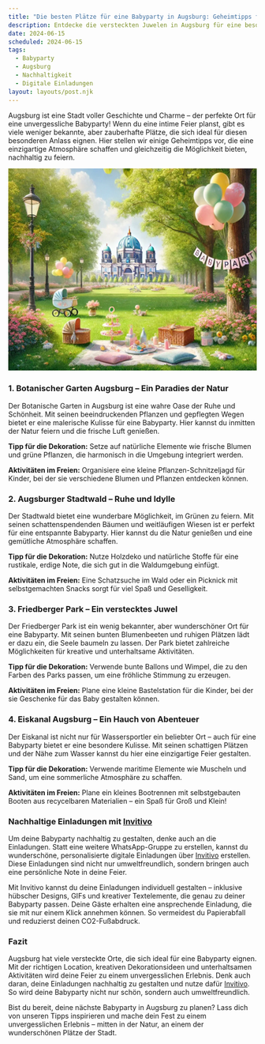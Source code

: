 ```yaml
---
title: "Die besten Plätze für eine Babyparty in Augsburg: Geheimtipps für eine unvergessliche Feier"
description: Entdecke die versteckten Juwelen in Augsburg für eine besondere Babyparty, inklusive nachhaltiger Dekorationstipps und personalisierten digitalen Einladungen.
date: 2024-06-15
scheduled: 2024-06-15
tags:
  - Babyparty
  - Augsburg
  - Nachhaltigkeit
  - Digitale Einladungen
layout: layouts/post.njk
---
```


Augsburg ist eine Stadt voller Geschichte und Charme – der perfekte Ort für eine unvergessliche Babyparty! Wenn du eine intime Feier planst, gibt es viele weniger bekannte, aber zauberhafte Plätze, die sich ideal für diesen besonderen Anlass eignen. Hier stellen wir einige Geheimtipps vor, die eine einzigartige Atmosphäre schaffen und gleichzeitig die Möglichkeit bieten, nachhaltig zu feiern.

![Babyparty im Park](/img/picnic-park.webp)

### 1. **Botanischer Garten Augsburg – Ein Paradies der Natur**

Der Botanische Garten in Augsburg ist eine wahre Oase der Ruhe und Schönheit. Mit seinen beeindruckenden Pflanzen und gepflegten Wegen bietet er eine malerische Kulisse für eine Babyparty. Hier kannst du inmitten der Natur feiern und die frische Luft genießen.

**Tipp für die Dekoration:** Setze auf natürliche Elemente wie frische Blumen und grüne Pflanzen, die harmonisch in die Umgebung integriert werden.

**Aktivitäten im Freien:** Organisiere eine kleine Pflanzen-Schnitzeljagd für Kinder, bei der sie verschiedene Blumen und Pflanzen entdecken können.

### 2. **Augsburger Stadtwald – Ruhe und Idylle**

Der Stadtwald bietet eine wunderbare Möglichkeit, im Grünen zu feiern. Mit seinen schattenspendenden Bäumen und weitläufigen Wiesen ist er perfekt für eine entspannte Babyparty. Hier kannst du die Natur genießen und eine gemütliche Atmosphäre schaffen.

**Tipp für die Dekoration:** Nutze Holzdeko und natürliche Stoffe für eine rustikale, erdige Note, die sich gut in die Waldumgebung einfügt.

**Aktivitäten im Freien:** Eine Schatzsuche im Wald oder ein Picknick mit selbstgemachten Snacks sorgt für viel Spaß und Geselligkeit.

### 3. **Friedberger Park – Ein verstecktes Juwel**

Der Friedberger Park ist ein wenig bekannter, aber wunderschöner Ort für eine Babyparty. Mit seinen bunten Blumenbeeten und ruhigen Plätzen lädt er dazu ein, die Seele baumeln zu lassen. Der Park bietet zahlreiche Möglichkeiten für kreative und unterhaltsame Aktivitäten.

**Tipp für die Dekoration:** Verwende bunte Ballons und Wimpel, die zu den Farben des Parks passen, um eine fröhliche Stimmung zu erzeugen.

**Aktivitäten im Freien:** Plane eine kleine Bastelstation für die Kinder, bei der sie Geschenke für das Baby gestalten können.

### 4. **Eiskanal Augsburg – Ein Hauch von Abenteuer**

Der Eiskanal ist nicht nur für Wassersportler ein beliebter Ort – auch für eine Babyparty bietet er eine besondere Kulisse. Mit seinen schattigen Plätzen und der Nähe zum Wasser kannst du hier eine einzigartige Feier gestalten.

**Tipp für die Dekoration:** Verwende maritime Elemente wie Muscheln und Sand, um eine sommerliche Atmosphäre zu schaffen.

**Aktivitäten im Freien:** Plane ein kleines Bootrennen mit selbstgebauten Booten aus recycelbaren Materialien – ein Spaß für Groß und Klein!

### **Nachhaltige Einladungen mit [Invitivo](https://invitivo.com/create)**

Um deine Babyparty nachhaltig zu gestalten, denke auch an die Einladungen. Statt eine weitere WhatsApp-Gruppe zu erstellen, kannst du wunderschöne, personalisierte digitale Einladungen über [Invitivo](https://invitivo.com/) erstellen. Diese Einladungen sind nicht nur umweltfreundlich, sondern bringen auch eine persönliche Note in deine Feier.

Mit Invitivo kannst du deine Einladungen individuell gestalten – inklusive hübscher Designs, GIFs und kreativer Textelemente, die genau zu deiner Babyparty passen. Deine Gäste erhalten eine ansprechende Einladung, die sie mit nur einem Klick annehmen können. So vermeidest du Papierabfall und reduzierst deinen CO2-Fußabdruck.

### **Fazit**

Augsburg hat viele versteckte Orte, die sich ideal für eine Babyparty eignen. Mit der richtigen Location, kreativen Dekorationsideen und unterhaltsamen Aktivitäten wird deine Feier zu einem unvergesslichen Erlebnis. Denk auch daran, deine Einladungen nachhaltig zu gestalten und nutze dafür [Invitivo](https://invitivo.com). So wird deine Babyparty nicht nur schön, sondern auch umweltfreundlich.

Bist du bereit, deine nächste Babyparty in Augsburg zu planen? Lass dich von unseren Tipps inspirieren und mache dein Fest zu einem unvergesslichen Erlebnis – mitten in der Natur, an einem der wunderschönen Plätze der Stadt.

